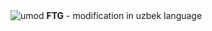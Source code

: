 <img src="https://te.legra.ph/file/ea9a0bf78988659c40b55.jpg" alt="umod">
<b>FTG</b> - modification in uzbek language<br>
